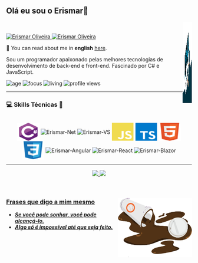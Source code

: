 ## Olá eu sou o Erismar👋

<img
	src="https://github.com/erismaroliveira/erismaroliveira/blob/main/ativos/code.gif?raw=true"
	width="25vw"
	height="220px"
	align="right"
/>
&nbsp;
<!--
[![Site Badge](https://img.shields.io/badge/%20-site%20pessoal-blueviolet)](https://site/)
-->

<a href="https://www.linkedin.com/in/erismar-oliveirapro">
      <img alt="Erismar Oliveira" src="https://img.shields.io/badge/Erismar%20Oliveira-0078D4?style=for-the-badge&logo=Linkedin&logoColor=white" />
</a>
<a href="mailto:erismarpro@hotmail.com">
      <img alt="Erismar Oliveira" src="https://img.shields.io/badge/Microsoft_Outlook-0078D4?style=for-the-badge&logo=microsoft-outlook&logoColor=white" />
</a>

🔡 You can read about me in <b>english</b> [here](https://github.com/erismaroliveira/erismaroliveira#README).

Sou um programador apaixonado pelas melhores tecnologias de desenvolvimento de back-end e front-end. Fascinado por C# e JavaScript.

![age](https://img.shields.io/badge/idade-28-blue)
![focus](https://img.shields.io/badge/foco-FullStack-brightgreen)
![living](https://img.shields.io/badge/país-Brasil-3c9)
![profile views](https://komarev.com/ghpvc/?username=erismaroliveira&color=blueviolet)

---

### :computer: Skills Técnicas :speech_balloon:

<div align="center" style="display: inline_block"><br>
  <img align="center" alt="Erismar-Csharp" height="50" width="60" src="https://raw.githubusercontent.com/devicons/devicon/master/icons/csharp/csharp-original.svg">
  <img align="center" alt="Erismar-Net" height="50" width="60" src="https://cdn.jsdelivr.net/gh/devicons/devicon/icons/dot-net/dot-net-plain-wordmark.svg">
  <img align="center" alt="Erismar-VS" height="50" width="60" src="https://cdn.jsdelivr.net/gh/devicons/devicon/icons/visualstudio/visualstudio-plain.svg">
  <img align="center" alt="Erismar-Js" height="50" width="60" src="https://raw.githubusercontent.com/devicons/devicon/master/icons/javascript/javascript-plain.svg">
  <img align="center" alt="Erismar-Ts" height="50" width="60" src="https://raw.githubusercontent.com/devicons/devicon/master/icons/typescript/typescript-plain.svg">
  <img align="center" alt="Erismar-HTML" height="50" width="60" src="https://raw.githubusercontent.com/devicons/devicon/master/icons/html5/html5-original.svg">
  <img align="center" alt="Erismar-CSS" height="50" width="60" src="https://raw.githubusercontent.com/devicons/devicon/master/icons/css3/css3-original.svg">
  <img align="center" alt="Erismar-Angular" height="50" width="60" src="https://cdn.jsdelivr.net/gh/devicons/devicon/icons/angularjs/angularjs-original.svg">
  <img align="center" alt="Erismar-React" height="50" width="60" src="https://cdn.jsdelivr.net/gh/devicons/devicon/icons/react/react-original.svg">
  <img align="center" alt="Erismar-Blazor" height="50" width="60" src="https://cdn.worldvectorlogo.com/logos/blazor.svg">
</div>

---

<div align="center">
  <a href="https://github.com/erismaroliveira">
  <img height="180em" src="https://github-readme-stats.vercel.app/api?username=erismaroliveira&show_icons=true&theme=omni&nclude_all_commits=true&count_private=true"/>
  <img height="180em" src="https://github-readme-stats.vercel.app/api/top-langs/?username=erismaroliveira&layout=compact&langs_count=7&theme=omni"/>
</div>

</br>
</br>

<img
	src="https://github.com/erismaroliveira/erismaroliveira/blob/main/ativos/adornment-5.png?raw=true"
	width="200px"
	height="160px"
	align="right"
/>

### Frases que digo a mim mesmo

- **_Se você pode sonhar, você pode alcançá-lo._**
- **_Algo só é impossível até que seja feito._**
